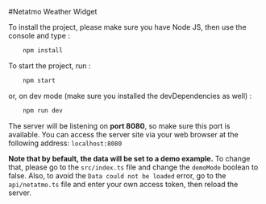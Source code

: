 #Netatmo Weather Widget

To install the project, please make sure you have Node JS, then use the console and type :

```bash
    npm install
```

To start the project, run :
```bash
    npm start
```
or, on dev mode (make sure you installed the devDependencies as well) :
```bash
    npm run dev
```

The server will be listening on **port 8080**, so make sure this port is available. You can access the server site via your web browser at the following address: `localhost:8080`

**Note that by befault, the data will be set to a demo example.** To change that, please go to the `src/index.ts` file and change the `demoMode` boolean to false. Also, to avoid the `Data could not be loaded` error, go to the `api/netatmo.ts` file and enter your own access token, then reload the server.